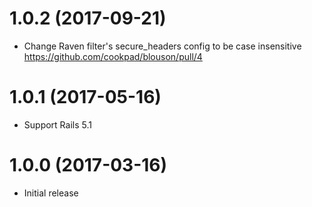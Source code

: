 # 1.0.2 (2017-09-21)
- Change Raven filter's secure_headers config to be case insensitive https://github.com/cookpad/blouson/pull/4

# 1.0.1 (2017-05-16)
- Support Rails 5.1

# 1.0.0 (2017-03-16)
- Initial release
